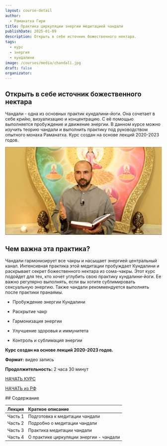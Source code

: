 ```yaml
---
layout: course-detail
author:
  - Раманатха Гири
title: Практика циркуляции энергии медитацией чандали
publishDate: 2025-01-09
description: Открыть в себе источник божественного нектара.
tags:
  - курс
  - энергия
  - кундалини
image: /courses/media/chandali.jpg
draft: false
organizator:
---
```

## Открыть в себе источник божественного нектара

Чандали - одна из основных практик кундалини-йоги. Она сочетает в себе крийю, визуализацию и концентрацию. С её помощью выполняется пробуждение и движение энергии. В данном курсе можно изучить теорию чандали и выполнить практику под руководством опытного монаха Раманатха. Курс создан на основе лекций 2020-2023 годов.

![прана](/courses/media/chandali_lend.jpg)


## Чем важна эта практика?

Чандали гармонизирует все чакры и насыщает энергией центральный канал. Интенсивная практика этой медитации пробуждает Кундалини и раскрывает секрет божественного нектара из сома-чакры. Этот курс подойдет для тех, кто хочет углубить свою практику кундалини-йоги. Ее важно регулярно выполнять, если вы хотите сублимировать сексуальную энергию. Также чандали рекоммендуется выполнять после практики пранаямы.

- Пробуждение энергии Кундалини
    
- Раскрытие чакр
    
- Гармонизация энергии
    
- Улучшение здоровья и иммунитета
    
- Контроль и сублимация энергии


**Курс создан на основе лекций 2020-2023 годов.**

**Формат:** видео запись

**Продолжительность:** 2 часа 30 минут

<div class="buy-link">

[НАЧАТЬ КУРС](https://www.dattatreya.space/enroll/3131399)
</div>

<div class="buy-link"> 

[НАЧАТЬ из РФ](https://payments.dattatreya.space/transaction_attempts/new?course_id=2891490)
</div>
## Содержание

| Лекция  | Краткое описание                        |
| :------ | :-------------------------------------- |
| Часть 1 | Подготовка к медитации чандали          |
| Часть 2 | Подробно о медитации чандали            |
| Часть 3 | Практика медитации чандали              |
| Часть 4 | О практике циркуляции энергии - чандали |




